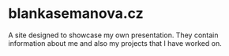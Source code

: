# blankasemanova.cz
A site designed to showcase my own presentation. They contain information about me and also my projects that I have worked on.
